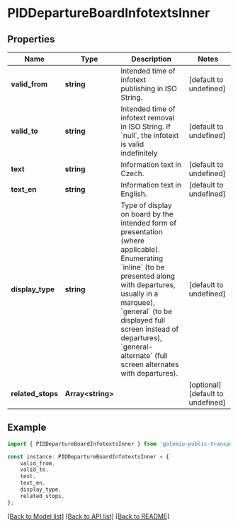 # PIDDepartureBoardInfotextsInner


## Properties

Name | Type | Description | Notes
------------ | ------------- | ------------- | -------------
**valid_from** | **string** | Intended time of infotext publishing in ISO String. | [default to undefined]
**valid_to** | **string** | Intended time of infotext removal in ISO String. If &#x60;null&#x60;, the infotext is valid indefinitely | [default to undefined]
**text** | **string** | Information text in Czech. | [default to undefined]
**text_en** | **string** | Information text in English. | [default to undefined]
**display_type** | **string** | Type of display on board by the intended form of presentation (where applicable). Enumerating &#x60;inline&#x60; (to be presented along with departures, usually in a marquee), &#x60;general&#x60; (to be displayed full screen instead of departures), &#x60;general-alternate&#x60; (full screen alternates with departures). | [default to undefined]
**related_stops** | **Array&lt;string&gt;** |  | [optional] [default to undefined]

## Example

```typescript
import { PIDDepartureBoardInfotextsInner } from 'golemio-public-transport-api';

const instance: PIDDepartureBoardInfotextsInner = {
    valid_from,
    valid_to,
    text,
    text_en,
    display_type,
    related_stops,
};
```

[[Back to Model list]](../README.md#documentation-for-models) [[Back to API list]](../README.md#documentation-for-api-endpoints) [[Back to README]](../README.md)
